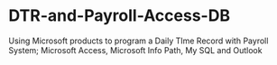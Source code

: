 DTR-and-Payroll-Access-DB
=========================

Using Microsoft products to program a Daily TIme Record with Payroll System; Microsoft Access, Microsoft Info Path, My SQL and Outlook
